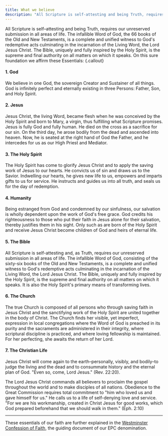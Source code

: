 ```yaml
---
title: What we believe
description: "All Scripture is self-attesting and being Truth, requires our unreserved submission in all areas of life. The infallible Word of God, the 66 books of the Old and New Testaments, is a complete and unified witness to God's redemptive acts culminating in the incarnation of the Living Word, the Lord Jesus Christ. The Bible, uniquely and fully inspired by the Holy Spirit, is the supreme and final authority on all matters on which it speaks."
---
```


All Scripture is self–attesting and being Truth, requires our unreserved submission in all areas of life. The infallible Word of God, the 66 books of the Old and New Testaments, is a complete and unified witness to God's redemptive acts culminating in the incarnation of the Living Word, the Lord Jesus Christ. The Bible, uniquely and fully inspired by the Holy Spirit, is the supreme and final authority on all matters on which it speaks. On this sure foundation we affirm these Essentials:
{.callout}

#### 1. God

We believe in one God, the sovereign Creator and Sustainer of all things. God is infinitely perfect and eternally existing in three Persons: Father, Son, and Holy Spirit.

#### 2. Jesus

Jesus Christ, the living Word, became flesh when he was conceived by the Holy Spirit and born to Mary, a virgin, thus fulfilling what Scripture promises. Jesus is fully God and fully human. He died on the cross as a sacrifice for our sin. On the third day, he arose bodily from the dead and ascended into heaven. Now, he is seated at the right hand of God the Father, and he intercedes for us as our High Priest and Mediator.

#### 3. The Holy Spirit

The Holy Spirit has come to glorify Jesus Christ and to apply the saving work of Jesus to our hearts. He convicts us of sin and draws us to the Savior. Indwelling our hearts, he gives new life to us, empowers and imparts gifts to us for service. He instructs and guides us into all truth, and seals us for the day of redemption.

#### 4. Humanity

Being estranged from God and condemned by our sinfulness, our salvation is wholly dependent upon the work of God's free grace. God credits his righteousness to those who put their faith in Jesus alone for their salvation, thereby justifies them in his sight. Only such as are born of the Holy Spirit and receive Jesus Christ become children of God and heirs of eternal life.

#### 5. The Bible

All Scripture is self-attesting and, as Truth, requires our unreserved submission in all areas of life. The infallible Word of God, consisting of the sixty-six books of the Old and New Testaments, is a complete and unified witness to God's redemptive acts culminating in the incarnation of the Living Word, the Lord Jesus Christ. The Bible, uniquely and fully inspired by the Holy Spirit, is the supreme and final authority on all matters on which it speaks. It is also the Holy Spirit's primary means of transforming lives.

#### 6. The Church

The true Church is composed of all persons who through saving faith in Jesus Christ and the sanctifying work of the Holy Spirit are united together in the body of Christ. The Church finds her visible, yet imperfect, expression in local congregations where the Word of God is preached in its purity and the sacraments are administered in their integrity, where scriptural discipline is practiced, and where loving fellowship is maintained. For her perfecting, she awaits the return of her Lord.

#### 7. The Christian Life

Jesus Christ will come again to the earth–personally, visibly, and bodily–to judge the living and the dead and to consummate history and the eternal plan of God. "Even so, come, Lord Jesus." (Rev. 22:20).

The Lord Jesus Christ commands all believers to proclaim the gospel throughout the world and to make disciples of all nations. Obedience to the Great Commission requires total commitment to "him who loved us and gave himself for us." He calls us to a life of self-denying love and service. "For we are his workmanship, created in Christ Jesus for good works, which God prepared beforehand that we should walk in them." (Eph. 2:10)

---

These essentials of our faith are further explained in the [Westminster Confession of Faith](https://epc.org/wp-content/uploads/Files/1-Who-We-Are/B-About-The-EPC/WCF-ModernEnglish.pdf), the guiding document of our EPC denomination.
